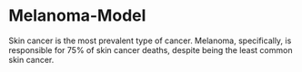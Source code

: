 # Melanoma-Model
Skin cancer is the most prevalent type of cancer. Melanoma, specifically, is responsible for 75% of skin cancer deaths, despite being the least common skin cancer.

